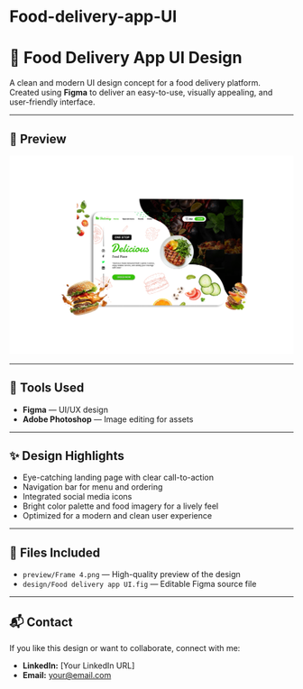 # Food-delivery-app-UI
# 🍔 Food Delivery App UI Design

A clean and modern UI design concept for a food delivery platform.  
Created using **Figma** to deliver an easy-to-use, visually appealing, and user-friendly interface.

---

## 📸 Preview
![UI Preview](preview/Frame%204.png)

---

## 🎨 Tools Used
- **Figma** — UI/UX design
- **Adobe Photoshop** — Image editing for assets

---

## ✨ Design Highlights
- Eye-catching landing page with clear call-to-action
- Navigation bar for menu and ordering
- Integrated social media icons
- Bright color palette and food imagery for a lively feel
- Optimized for a modern and clean user experience

---

## 📂 Files Included
- `preview/Frame 4.png` — High-quality preview of the design
- `design/Food delivery app UI.fig` — Editable Figma source file

---

## 📬 Contact
If you like this design or want to collaborate, connect with me:  
- **LinkedIn:** [Your LinkedIn URL]  
- **Email:** your@email.com
